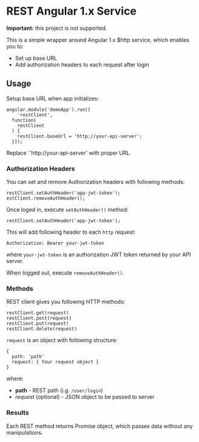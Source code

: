 # REST Angular 1.x Service

**Important:** this project is not supported.

This is a simple wrapper around Angular 1.x $http service, which enables you to:

- Set up base URL
- Add authorization headers to each request after login

## Usage

Setup base URL when app initializes:

    angular.module('demoApp').run([
        'restClient',
      function(
        restClient
      ) {
        restClient.baseUrl = 'http://your-api-server';
      }]);

Replace `'http://your-api-server' with proper URL.

### Authorization Headers

You can set and remove Authorization headers with following methods:

    restClient.setAuthHeader('app-jwt-token');
    estClient.removeAuthHeader();

Once loged in, execute `setAuthHeader()` method:

    restClient.setAuthHeader('app-jwt-token');

This will add following header to each `http` request:

    Authorization: Bearer your-jwt-token

where `your-jwt-token` is an authorization JWT token returned by your API server.

When logged out, execute `removeAuthHeader()`.


### Methods

REST client gives you following HTTP methods:

    restClient.get(request)
    restClient.post(request)
    restClient.put(request)
    restClient.delete(request)

`request` is an object with following structure:

    {
      path: 'path'
      request: { Your request object } 
    }

where:

* **path** - REST path (i.g. `/user/login`)
* *request* (optional) - JSON object to be passed to server

### Results

Each REST method returns Promise object, which passes data without any manipulations.
